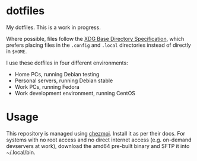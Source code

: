 # dotfiles

My dotfiles. This is a work in progress.

Where possible, files follow the [XDG Base Directory Specification](https://wiki.archlinux.org/title/XDG_Base_Directory), which prefers placing files in the `.config` and `.local` directories instead of directly in `$HOME`.

I use these dotfiles in four different environments:
 - Home PCs, running Debian testing
 - Personal servers, running Debian stable
 - Work PCs, running Fedora
 - Work development environment, running CentOS

# Usage

This repository is managed using [chezmoi](https://www.chezmoi.io/). Install it as per their docs. For systems with no root access and no direct internet access (e.g. on-demand devservers at work), download the amd64 pre-built binary and SFTP it into ~/.local/bin.
